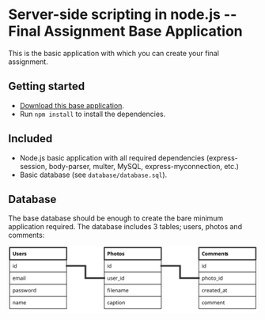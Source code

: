 # Server-side scripting in node.js -- Final Assignment Base Application

This is the basic application with which you can create your final assignment.

## Getting started

* [Download this base application]().
* Run ```npm install``` to install the dependencies.

## Included

* Node.js basic application with all required dependencies (express-session, body-parser, multer, MySQL, express-myconnection, etc.)
* Basic database (see `database/database.sql`).

## Database
The base database should be enough to create the bare minimum application required. The database includes 3 tables; users, photos and comments:

![Datamodel](database/model.svg)

